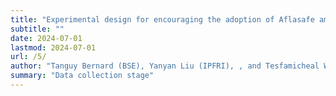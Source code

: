 ```yaml
---
title: "Experimental design for encouraging the adoption of Aflasafe among small-scale farmers in Nigeria" 
subtitle: ""
date: 2024-07-01
lastmod: 2024-07-01
url: /5/
author: "Tanguy Bernard (BSE), Yanyan Liu (IPFRI), , and Tesfamicheal Wossen (IITA)"
summary: "Data collection stage"
---
```

